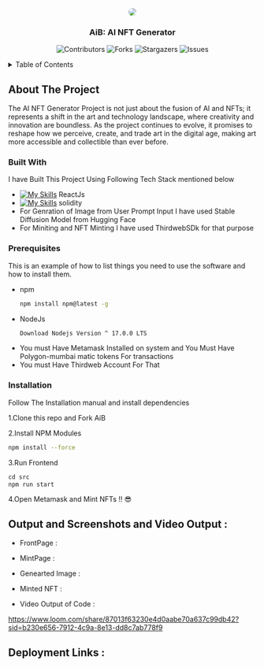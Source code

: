 <div align="center">
  <img src="https://github.com/Adidem23/AiB/assets/124609794/8a564ba3-1e2f-4b80-be28-aadb0a408e30" style="border-radius:30px;" />
  <h3 align="center">AiB: AI NFT Generator</h3>
</div>

<div align="center">
  
  ![Contributors](https://img.shields.io/github/contributors/Adidem23/AiB?color=dark-green)
  ![Forks](https://img.shields.io/github/forks/Adidem23/AiB?style=social)
  ![Stargazers](https://img.shields.io/github/stars/Adidem23/AiB?style=social) 
  ![Issues](https://img.shields.io/github/issues/Adidem23/AiB)
  
</div>

<details>
  <summary>Table of Contents</summary>
  <ol>
    <li>
      <a href="#about-the-project">About The Project</a>
      <ul>
        <li><a href="#built-with">Built With</a></li>
      </ul>
    </li>
    <li>
      <a href="#getting-started">Getting Started</a>
      <ul>
        <li><a href="#prerequisites">Prerequisites</a></li>
        <li><a href="#installation">Installation</a></li>
      </ul>
    </li>
    <li><a href="#usage">Usage</a></li>
  </ol>
</details>

<!-- ABOUT THE PROJECT -->
## About The Project

The AI NFT Generator Project is not just about the fusion of AI and NFTs; it represents a shift in the art and technology landscape, where creativity and innovation are boundless. As the project continues to evolve, it promises to reshape how we perceive, create, and trade art in the digital age, making art more accessible and collectible than ever before.

### Built With
I have Built This Project Using Following Tech Stack mentioned below 
 - [![My Skills](https://skillicons.dev/icons?i=react&perline=3)](https://skillicons.dev) ReactJs
 - [![My Skills](https://skillicons.dev/icons?i=solidity&perline=3)](https://skillicons.dev) solidity
 - For Genration of Image from User Prompt Input I have used Stable Diffusion Model from Hugging Face
 - For Miniting and NFT Minting I have used ThirdwebSDk for that purpose  

<!-- GETTING STARTED -->
### Prerequisites

This is an example of how to list things you need to use the software and how to install them.
* npm
  ```sh
  npm install npm@latest -g
  ```
* NodeJs
  ```sh
  Download Nodejs Version ^ 17.0.0 LTS 
  ```
* You must Have Metamask Installed on system and You Must Have Polygon-mumbai matic tokens For transactions
* You must Have Thirdweb Account For That 

### Installation
Follow The Installation manual and install dependencies 

1.Clone this repo and Fork AiB
   
2.Install NPM Modules
   ```sh
   npm install --force  
   ```
3.Run Frontend 
   ```js
   cd src
   npm run start
   ```
4.Open Metamask and Mint NFTs !! 😎
## Output and Screenshots and Video Output :

- FrontPage :  

- MintPage :

- Genearted Image : 

- Minted NFT :


- Video Output of Code :

https://www.loom.com/share/87013f63230e4d0aabe70a637c99db42?sid=b230e656-7912-4c9a-8e13-dd8c7ab778f9

## Deployment Links :


